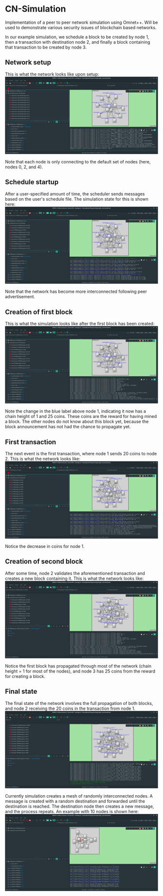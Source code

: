 # CN-Simulation
Implementation of a peer to peer network simulation using Omnet++.  Will be used to demonstrate various security issues of blockchain based networks.

In our example simulation, we schedule a block to be created by node 1, then a transaction with destination node 2, and finally a block containing that transaction to be created by node 3.
## Network setup
This is what the network looks like upon setup:
![step1](./final_step1.png)

Note that each node is only connecting to the default set of nodes (here, nodes 0, 2, and 4).

## Schedule startup
After a user-specified amount of time, the scheduler sends messages based on the user's schedule file.  The simulation state for this is shown here:
![step2](./final_step2.png)

Note that the network has become more interconnected following peer advertisement.

## Creation of first block
This is what the simulation looks like after the first block has been created:
![step3](./final_step3.png)

Note the change in the blue label above node 1, indicating it now has a chain height of 1 and 25 coins.  These coins are the reward for having mined a block.  The other nodes do not know about this block yet, because the block announcement has not had the chance to propagate yet.

## First transaction
The next event is the first transaction, where node 1 sends 20 coins to node 2.  This is what the network looks like:
![step4](./final_step4.png)

Notice the decrease in coins for node 1.

## Creation of second block
After some time, node 2 validates the aforementioned transaction and creates a new block containing it.  This is what the network looks like:
![step5](./final_step5.png)

Notice the first block has propagated through most of the network (chain height = 1 for most of the nodes), and node 3 has 25 coins from the reward for creating a block.

## Final state
The final state of the network involves the full propagation of both blocks, and node 2 receiving the 20 coins in the transaction from node 1.
![step6](./final_step6.png)

Currently simulation creates a mesh of randomly interconnected nodes.  A message is created with a random destination and forwarded until the destination is reached.  The destination node then creates a new message, and the process repeats.  An example with 10 nodes is shown here:
![Example](./sim_example.png)
